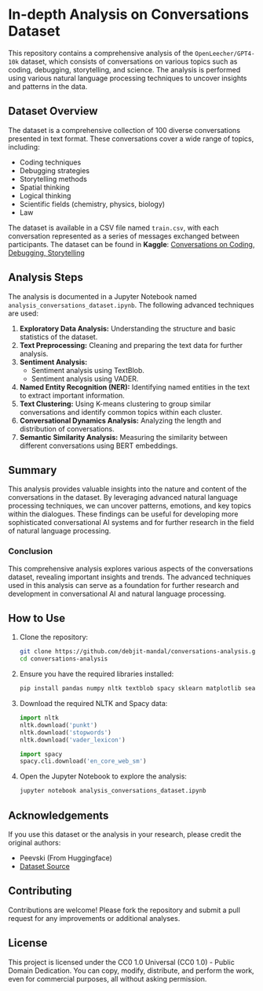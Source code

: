 # In-depth Analysis on Conversations Dataset

This repository contains a comprehensive analysis of the `OpenLeecher/GPT4-10k` dataset, which consists of conversations on various topics such as coding, debugging, storytelling, and science. The analysis is performed using various natural language processing techniques to uncover insights and patterns in the data.

## Dataset Overview

The dataset is a comprehensive collection of 100 diverse conversations presented in text format. These conversations cover a wide range of topics, including:

- Coding techniques
- Debugging strategies
- Storytelling methods
- Spatial thinking
- Logical thinking
- Scientific fields (chemistry, physics, biology)
- Law

The dataset is available in a CSV file named `train.csv`, with each conversation represented as a series of messages exchanged between participants.
The dataset can be found in **Kaggle**: [Conversations on Coding, Debugging, Storytelling](https://www.kaggle.com/datasets/thedevastator/conversations-on-coding-debugging-storytelling-s/data)

## Analysis Steps

The analysis is documented in a Jupyter Notebook named `analysis_conversations_dataset.ipynb`. The following advanced techniques are used:

1. **Exploratory Data Analysis:** Understanding the structure and basic statistics of the dataset.
2. **Text Preprocessing:** Cleaning and preparing the text data for further analysis.
3. **Sentiment Analysis:**
   - Sentiment analysis using TextBlob.
   - Sentiment analysis using VADER.
4. **Named Entity Recognition (NER):** Identifying named entities in the text to extract important information.
5. **Text Clustering:** Using K-means clustering to group similar conversations and identify common topics within each cluster.
6. **Conversational Dynamics Analysis:** Analyzing the length and distribution of conversations.
7. **Semantic Similarity Analysis:** Measuring the similarity between different conversations using BERT embeddings.

## Summary

This analysis provides valuable insights into the nature and content of the conversations in the dataset. By leveraging advanced natural language processing techniques, we can uncover patterns, emotions, and key topics within the dialogues. These findings can be useful for developing more sophisticated conversational AI systems and for further research in the field of natural language processing.

### Conclusion

This comprehensive analysis explores various aspects of the conversations dataset, revealing important insights and trends. The advanced techniques used in this analysis can serve as a foundation for further research and development in conversational AI and natural language processing.

## How to Use

1. Clone the repository:
    ```sh
    git clone https://github.com/debjit-mandal/conversations-analysis.git
    cd conversations-analysis
    ```

2. Ensure you have the required libraries installed:
    ```sh
    pip install pandas numpy nltk textblob spacy sklearn matplotlib seaborn sentence-transformers transformers
    ```

3. Download the required NLTK and Spacy data:
    ```python
    import nltk
    nltk.download('punkt')
    nltk.download('stopwords')
    nltk.download('vader_lexicon')

    import spacy
    spacy.cli.download('en_core_web_sm')
    ```

4. Open the Jupyter Notebook to explore the analysis:
    ```sh
    jupyter notebook analysis_conversations_dataset.ipynb
    ```

## Acknowledgements

If you use this dataset or the analysis in your research, please credit the original authors:

- Peevski (From Huggingface)
- [Dataset Source](https://huggingface.co/datasets/OpenLeecher/GPT4-10k)

## Contributing

Contributions are welcome! Please fork the repository and submit a pull request for any improvements or additional analyses.

## License

This project is licensed under the CC0 1.0 Universal (CC0 1.0) - Public Domain Dedication. You can copy, modify, distribute, and perform the work, even for commercial purposes, all without asking permission.